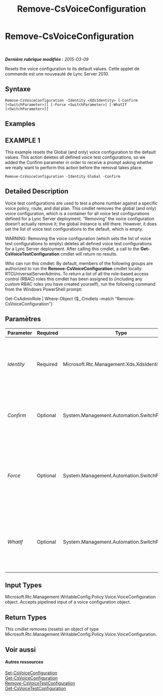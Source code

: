 ﻿---
title: Remove-CsVoiceConfiguration
TOCTitle: Remove-CsVoiceConfiguration
ms:assetid: 9b173dde-fa8e-4966-aa58-deff34625560
ms:mtpsurl: https://technet.microsoft.com/fr-fr/library/Gg398804(v=OCS.15)
ms:contentKeyID: 49298329
ms.date: 05/20/2016
mtps_version: v=OCS.15
ms.translationtype: HT
---

# Remove-CsVoiceConfiguration

 

_**Dernière rubrique modifiée :** 2015-03-09_

Resets the voice configuration to its default values. Cette applet de commande est une nouveauté de Lync Server 2010.

## Syntaxe

    Remove-CsVoiceConfiguration -Identity <XdsIdentity> [-Confirm [<SwitchParameter>]] [-Force <SwitchParameter>] [-WhatIf [<SwitchParameter>]]

## Examples

## EXAMPLE 1

This example resets the Global (and only) voice configuration to the default values. This action deletes all defined voice test configurations, so we added the Confirm parameter in order to receive a prompt asking whether we really want to perform this action before the removal takes place.

    Remove-CsVoiceConfiguration -Identity Global -Confirm

## Detailed Description

Voice test configurations are used to test a phone number against a specific voice policy, route, and dial plan. This cmdlet removes the global (and only) voice configuration, which is a container for all voice test configurations defined for a Lync Server deployment. "Removing" the voice configuration doesn’t actually remove it; the global instance is still there. However, it does set the list of voice test configurations to the default, which is empty.

WARNING: Removing the voice configuration (which sets the list of voice test configurations to empty) deletes all defined voice test configurations for a Lync Server deployment. After calling this cmdlet, a call to the **Get-CsVoiceTestConfiguration** cmdlet will return no results.

Who can run this cmdlet: By default, members of the following groups are authorized to run the **Remove-CsVoiceConfiguration** cmdlet locally: RTCUniversalServerAdmins. To return a list of all the role-based access control (RBAC) roles this cmdlet has been assigned to (including any custom RBAC roles you have created yourself), run the following command from the Windows PowerShell prompt:

Get-CsAdminRole | Where-Object {$\_.Cmdlets –match "Remove-CsVoiceConfiguration"}

## Paramètres


<table>
<colgroup>
<col style="width: 25%" />
<col style="width: 25%" />
<col style="width: 25%" />
<col style="width: 25%" />
</colgroup>
<thead>
<tr class="header">
<th>Parameter</th>
<th>Required</th>
<th>Type</th>
<th>Description</th>
</tr>
</thead>
<tbody>
<tr class="odd">
<td><p><em>Identity</em></p></td>
<td><p>Required</p></td>
<td><p>Microsoft.Rtc.Management.Xds.XdsIdentity</p></td>
<td><p>The scope of the voice configuration to remove. This value must be Global.</p></td>
</tr>
<tr class="even">
<td><p><em>Confirm</em></p></td>
<td><p>Optional</p></td>
<td><p>System.Management.Automation.SwitchParameter</p></td>
<td><p>Vous demande confirmation avant d’exécuter la commande.</p></td>
</tr>
<tr class="odd">
<td><p><em>Force</em></p></td>
<td><p>Optional</p></td>
<td><p>System.Management.Automation.SwitchParameter</p></td>
<td><p>Suppresses any confirmation prompts that would otherwise be displayed before making changes.</p></td>
</tr>
<tr class="even">
<td><p><em>WhatIf</em></p></td>
<td><p>Optional</p></td>
<td><p>System.Management.Automation.SwitchParameter</p></td>
<td><p>Décrit ce qui se passe si vous exécutez la commande sans l’exécuter réellement.</p></td>
</tr>
</tbody>
</table>


## Input Types

Microsoft.Rtc.Management.WritableConfig.Policy.Voice.VoiceConfiguration object. Accepts pipelined input of a voice configuration object.

## Return Types

This cmdlet removes (resets) an object of type Microsoft.Rtc.Management.WritableConfig.Policy.Voice.VoiceConfiguration.

## Voir aussi

#### Autres ressources

[Set-CsVoiceConfiguration](set-csvoiceconfiguration.md)  
[Get-CsVoiceConfiguration](get-csvoiceconfiguration.md)  
[Remove-CsVoiceTestConfiguration](remove-csvoicetestconfiguration.md)  
[Get-CsVoiceTestConfiguration](get-csvoicetestconfiguration.md)


